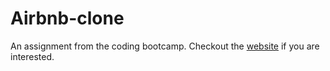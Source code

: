 # Airbnb-clone

An assignment from the coding bootcamp.
Checkout the [website](http://homebnb.herokuapp.com/) if you are interested.
